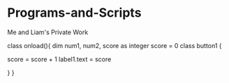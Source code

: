 # Programs-and-Scripts
Me and Liam's Private Work

class onload(){
dim num1, num2, score as integer
score = 0
class button1 {

score = score + 1
label1.text = score







}
}
